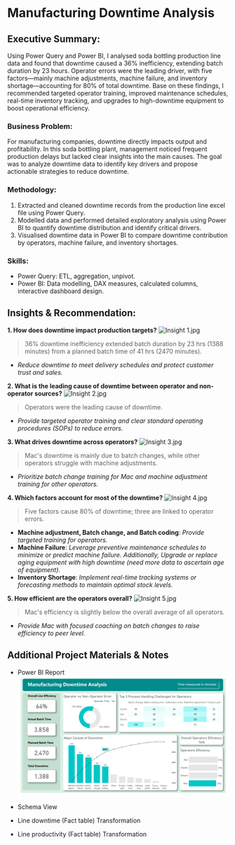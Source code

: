 # Manufacturing Downtime Analysis

## Executive Summary:
Using Power Query and Power BI, I analysed soda bottling production line data and found that downtime caused a 36% inefficiency, extending batch duration by 23 hours. Operator errors were the leading driver, with five factors—mainly machine adjustments, machine failure, and inventory shortage—accounting for 80% of total downtime. Base on these findings, I recommended targeted operator training, improved maintenance schedules, real-time inventory tracking, and upgrades to high-downtime equipment to boost operational efficiency.

### Business Problem:
For manufacturing companies, downtime directly impacts output and profitability. In this soda bottling plant, management noticed frequent production delays but lacked clear insights into the main causes. The goal was to analyze downtime data to identify key drivers and propose actionable strategies to reduce downtime.

### Methodology:
1. Extracted and cleaned downtime records from the production line excel file using Power Query.
2. Modelled data and performed detailed exploratory analysis using Power BI to quantify downtime distribution and identify critical drivers.
3. Visualised downtime data in Power BI to compare downtime contribution by operators, machine failure, and inventory shortages.

### Skills:
- Power Query: ETL, aggregation, unpivot.
- Power BI: Data modelling, DAX measures, calculated columns, interactive dashboard design.

## Insights & Recommendation:
**1. How does downtime impact production targets?**
![Insight 1.jpg](https://github.com/jakejosh6751/Manufacturing-Downtime-Analysis/blob/main/Insight%201.jpg)

> 36% downtime inefficiency extended batch duration by 23 hrs (1388 minutes) from a planned batch time of 41 hrs (2470 minutes).
- *Reduce downtime to meet delivery schedules and protect customer trust and sales.*

**2. What is the leading cause of downtime between operator and non-operator sources?**
![Insight 2.jpg](https://github.com/jakejosh6751/Manufacturing-Downtime-Analysis/blob/main/Insight%202.jpg)

> Operators were the leading cause of downtime.
- *Provide targeted operator training and clear standard operating procedures (SOPs) to reduce errors.*

**3. What drives downtime across operators?**
![Insight 3.jpg](https://github.com/jakejosh6751/Manufacturing-Downtime-Analysis/blob/main/Insight%203.jpg)

> Mac's downtime is mainly due to batch changes, while other operators struggle with machine adjustments.
- *Prioritize batch change training for Mac and machine adjustment training for other operators.*
  
**4. Which factors account for most of the downtime?**
![Insight 4.jpg](https://github.com/jakejosh6751/Manufacturing-Downtime-Analysis/blob/main/Insight%204.jpg)

> Five factors cause 80% of downtime; three are linked to operator errors.
- **Machine adjustment, Batch change, and Batch coding**: *Provide targeted training for operators.*
- **Machine Failure**: *Leverage preventive maintenance schedules to minimize or predict machine failure. Additionally, Upgrade or replace aging equipment with high downtime (need more data to ascertain age of equipment).*
- **Inventory Shortage**: *Implement real-time tracking systems or forecasting methods to maintain optimal stock levels.*

**5. How efficient are the operators overall?**
![Insight 5.jpg](https://github.com/jakejosh6751/Manufacturing-Downtime-Analysis/blob/main/Insight%205.jpg)

> Mac's efficiency is slightly below the overall average of all operators.
- *Provide Mac with focused coaching on batch changes to raise efficiency to peer level.*

## Additional Project Materials & Notes
- Power BI Report
![manufacturing downtime report.jpg](https://github.com/jakejosh6751/Manufacturing-Downtime-Analysis-/blob/main/manufacturing%20downtime%20report.jpg)

- Schema View
- Line downtime (Fact table) Transformation
- Line productivity (Fact table) Transformation
